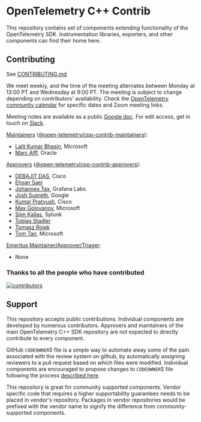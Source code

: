 # OpenTelemetry C++ Contrib

This repository contains set of components extending functionality of the
OpenTelemetry SDK. Instrumentation libraries, exporters, and other components
can find their home here.

## Contributing

See [CONTRIBUTING.md](CONTRIBUTING.md)

We meet weekly, and the time of the meeting alternates between Monday at 13:00
PT and Wednesday at 9:00 PT. The meeting is subject to change depending on
contributors' availability. Check the [OpenTelemetry community
calendar](https://github.com/open-telemetry/community#calendar)
for specific dates and Zoom meeting links.

Meeting notes are available as a public [Google
doc](https://docs.google.com/document/d/1i1E4-_y4uJ083lCutKGDhkpi3n4_e774SBLi9hPLocw/edit?usp=sharing).
For edit access, get in touch on
[Slack](https://cloud-native.slack.com/archives/C01N3AT62SJ).

[Maintainers](https://github.com/open-telemetry/community/blob/main/community-membership.md#maintainer)
([@open-telemetry/cpp-contrib-maintainers](https://github.com/orgs/open-telemetry/teams/cpp-contrib-maintainers)):

* [Lalit Kumar Bhasin](https://github.com/lalitb), Microsoft
* [Marc Alff](https://github.com/marcalff), Oracle

[Approvers](https://github.com/open-telemetry/community/blob/main/community-membership.md#approver)
([@open-telemetry/cpp-contrib-approvers](https://github.com/orgs/open-telemetry/teams/cpp-contrib-approvers)):

* [DEBAJIT DAS](https://github.com/DebajitDas), Cisco
* [Ehsan Saei](https://github.com/esigo)
* [Johannes Tax](https://github.com/pyohannes), Grafana Labs
* [Josh Suereth](https://github.com/jsuereth), Google
* [Kumar Pratyush](https://github.com/kpratyus), Cisco
* [Max Golovanov](https://github.com/maxgolov), Microsoft
* [Siim Kallas](https://github.com/seemk), Splunk
* [Tobias Stadler](https://github.com/tobiasstadler)
* [Tomasz Rojek](https://github.com/TomRoSystems)
* [Tom Tan](https://github.com/ThomsonTan), Microsoft

[Emeritus
Maintainer/Approver/Triager](https://github.com/open-telemetry/community/blob/main/community-membership.md#emeritus-maintainerapprovertriager):

* None

### Thanks to all the people who have contributed

[![contributors](https://contributors-img.web.app/image?repo=open-telemetry/opentelemetry-cpp-contrib)](https://github.com/open-telemetry/opentelemetry-cpp-contrib/graphs/contributors)

## Support

This repository accepts public contributions. Individual components are
developed by numerous contributors. Approvers and maintainers of the main
OpenTelemetry C++ SDK repository are not expected to directly contribute
to every component.

GitHub `CODEOWNER`S file is a simple way to automate away some of the pain
associated with the review system on github, by automatically assigning
reviewers to a pull request based on which files were modified. Individual
components are encouraged to propose changes to `CODEOWNER`S file following
the process [described here](https://docs.github.com/en/github/creating-cloning-and-archiving-repositories/about-code-owners).

This repository is great for community supported components. Vendor specific
code that requires a higher supportability guarantees needs to be placed in
vendor's repository. Packages in vendor repositories would be prefixed with the
vendor name to signify the difference from community-supported components.
